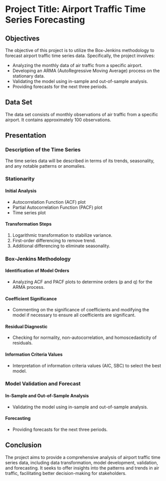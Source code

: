 # Project Title: Airport Traffic Time Series Forecasting

## Objectives

The objective of this project is to utilize the Box-Jenkins methodology to forecast airport traffic time series data. Specifically, the project involves:

- Analyzing the monthly data of air traffic from a specific airport.
- Developing an ARMA (AutoRegressive Moving Average) process on the stationary data.
- Validating the model using in-sample and out-of-sample analysis.
- Providing forecasts for the next three periods.

## Data Set

The data set consists of monthly observations of air traffic from a specific airport. It contains approximately 100 observations.

## Presentation

### Description of the Time Series

The time series data will be described in terms of its trends, seasonality, and any notable patterns or anomalies.

### Stationarity

#### Initial Analysis
- Autocorrelation Function (ACF) plot
- Partial Autocorrelation Function (PACF) plot
- Time series plot

#### Transformation Steps
1. Logarithmic transformation to stabilize variance.
2. First-order differencing to remove trend.
3. Additional differencing to eliminate seasonality.

### Box-Jenkins Methodology

#### Identification of Model Orders
- Analyzing ACF and PACF plots to determine orders (p and q) for the ARMA process.

#### Coefficient Significance
- Commenting on the significance of coefficients and modifying the model if necessary to ensure all coefficients are significant.

#### Residual Diagnostic
- Checking for normality, non-autocorrelation, and homoscedasticity of residuals.

#### Information Criteria Values
- Interpretation of information criteria values (AIC, SBC) to select the best model.

### Model Validation and Forecast

#### In-Sample and Out-of-Sample Analysis
- Validating the model using in-sample and out-of-sample analysis.

#### Forecasting
- Providing forecasts for the next three periods.

## Conclusion

The project aims to provide a comprehensive analysis of airport traffic time series data, including data transformation, model development, validation, and forecasting. It seeks to offer insights into the patterns and trends in air traffic, facilitating better decision-making for stakeholders.
